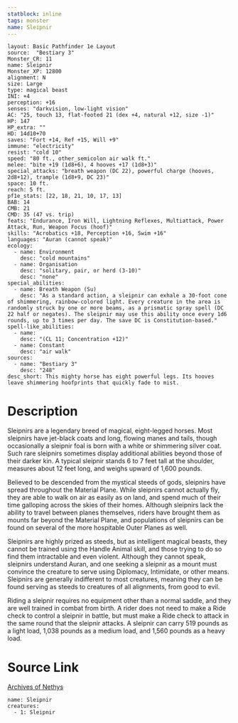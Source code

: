 ```yaml
---
statblock: inline
tags: monster
name: Sleipnir
---
```

```statblock
layout: Basic Pathfinder 1e Layout
source:  "Bestiary 3"
Monster_CR: 11
name: Sleipnir
Monster_XP: 12800
alignment: N
size: Large
type: magical beast
INI: +4
perception: +16
senses: "darkvision, low-light vision"
AC: "25, touch 13, flat-footed 21 (dex +4, natural +12, size -1)"
HP: 147
HP_extra: ""
HD: 14d10+70
saves: "Fort +14, Ref +15, Will +9"
immune: "electricity"
resist: "cold 10"
speed: "80 ft., other_semicolon air walk ft."
melee: "bite +19 (1d8+6), 4 hooves +17 (1d8+3)"
special_attacks: "breath weapon (DC 22), powerful charge (hooves, 2d8+12), trample (1d8+9, DC 23)"
space: 10 ft.
reach: 5 ft.
pf1e_stats: [22, 18, 21, 10, 17, 13]
BAB: 14
CMB: 21
CMD: 35 (47 vs. trip)
feats: "Endurance, Iron Will, Lightning Reflexes, Multiattack, Power Attack, Run, Weapon Focus (hoof)"
skills: "Acrobatics +18, Perception +16, Swim +16"
languages: "Auran (cannot speak)"
ecology:
  - name: Environment
    desc: "cold mountains"
  - name: Organisation
    desc: "solitary, pair, or herd (3-10)"
    desc: "none"
special_abilities:
  - name: Breath Weapon (Su)
    desc: "As a standard action, a sleipnir can exhale a 30-foot cone of shimmering, rainbow-colored light. Every creature in the area is randomly struck by one or more beams, as a prismatic spray spell (DC 22 half or negates). The sleipnir may use this ability once every 1d6 rounds, up to 3 times per day. The save DC is Constitution-based."
spell-like_abilities:
  - name:
    desc: "(CL 11; Concentration +12)"
  - name: Constant
    desc: "air walk"
sources:
  - name: "Bestiary 3"
    desc: "248"
desc_short: This mighty horse has eight powerful legs. Its hooves leave shimmering hoofprints that quickly fade to mist.
```
# Description
Sleipnirs are a legendary breed of magical, eight-legged horses. Most sleipnirs have jet-black coats and long, flowing manes and tails, though occasionally a sleipnir foal is born with a white or shimmering silver coat. Such rare sleipnirs sometimes display additional abilities beyond those of their darker kin. A typical sleipnir stands 6 to 7 feet tall at the shoulder, measures about 12 feet long, and weighs upward of 1,600 pounds.

Believed to be descended from the mystical steeds of gods, sleipnirs have spread throughout the Material Plane. While sleipnirs cannot actually fly, they are able to walk on air as easily as on land, and spend much of their time galloping across the skies of their homes. Although sleipnirs lack the ability to travel between planes themselves, riders have brought them as mounts far beyond the Material Plane, and populations of sleipnirs can be found on several of the more hospitable Outer Planes as well.

Sleipnirs are highly prized as steeds, but as intelligent magical beasts, they cannot be trained using the Handle Animal skill, and those trying to do so find them intractable and even violent. Although they cannot speak, sleipnirs understand Auran, and one seeking a sleipnir as a mount must convince the creature to serve using Diplomacy, Intimidate, or other means. Sleipnirs are generally indifferent to most creatures, meaning they can be found serving as steeds to creatures of all alignments, from good to evil.

Riding a sleipnir requires no equipment other than a normal saddle, and they are well trained in combat from birth. A rider does not need to make a Ride check to control a sleipnir in battle, but must make a Ride check to attack in the same round that the sleipnir attacks. A sleipnir can carry 519 pounds as a light load, 1,038 pounds as a medium load, and 1,560 pounds as a heavy load.
# Source Link
[Archives of Nethys](https://aonprd.com/MonsterDisplay.aspx?ItemName=Sleipnir)
```encounter-table
name: Sleipnir
creatures:
  - 1: Sleipnir
```
